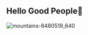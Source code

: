## Hello Good People👋
![mountains-8480519_640](https://github.com/user-attachments/assets/b16d5558-5850-4382-8752-9bb9780d9405)


<!--
**MahinA1am/MahinA1am** is a ✨ _special_ ✨ repository because its `README.md` (this file) appears on your GitHub profile.

Here are some ideas to get you started:

- 🔭 I’m currently working on ...
- 🌱 I’m currently learning ...
- 👯 I’m looking to collaborate on ...
- 🤔 I’m looking for help with ...
- 💬 Ask me about ...
- 📫 How to reach me: ...
- 😄 Pronouns: ...
- ⚡ Fun fact: ...
-->
